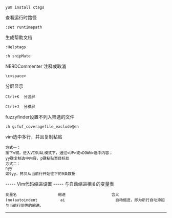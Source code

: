 `yum install ctags`

查看运行时路径

`:set runtimepath`

生成帮助文档

```
:Helptags

:h snipMate
```

NERDCommenter 注释或取消

`\c<space>`

分屏显示

```
Ctrl+K  分竖屏

Ctrl+J  分横屏
```

fuzzyfinder设置不列入筛选的文件

`:h g:fuf_coveragefile_exclude@en`

vim选中多行，并且复制粘贴

```
方式一：
按下v键，进入VISUAL模式下，通过<UP>或<DOWN>选中内容；
yy键复制选中内容，p键粘贴至目标处
方式二：
nyy
如9yy，拷贝从当前行开始往下的9条数据
```

----- Vim代码缩进设置 -----
与自动缩进相关的变量表
```
变量名                  缩进                    含义
(no)autoindent          ai                      自动缩进，即为新行自动添加与当前行同等的缩进。
```
---------------------------
